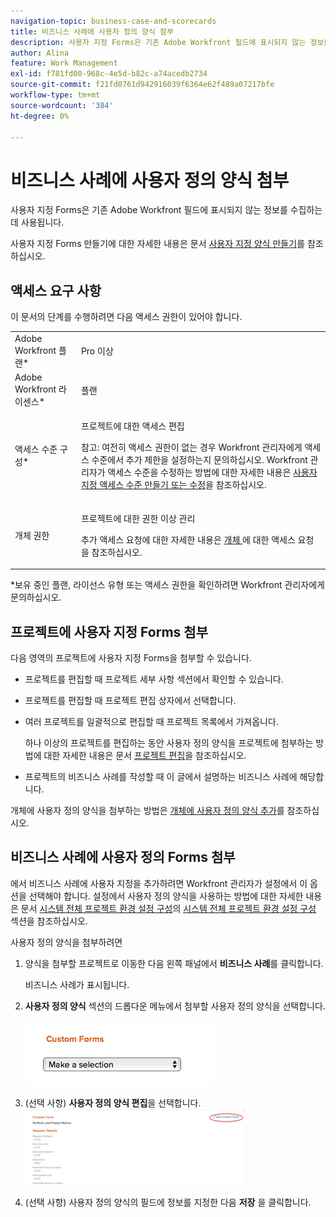 ```yaml
---
navigation-topic: business-case-and-scorecards
title: 비즈니스 사례에 사용자 정의 양식 첨부
description: 사용자 지정 Forms은 기존 Adobe Workfront 필드에 표시되지 않는 정보를 수집하는 데 사용됩니다.
author: Alina
feature: Work Management
exl-id: f781fd00-968c-4e5d-b82c-a74acedb2734
source-git-commit: f21fd0761d942916039f6364e62f489a07217bfe
workflow-type: tm+mt
source-wordcount: '384'
ht-degree: 0%

---
```


# 비즈니스 사례에 사용자 정의 양식 첨부

사용자 지정 Forms은 기존 Adobe Workfront 필드에 표시되지 않는 정보를 수집하는 데 사용됩니다. 

사용자 지정 Forms 만들기에 대한 자세한 내용은 문서 [사용자 지정 양식 만들기](/help/quicksilver/administration-and-setup/customize-workfront/create-manage-custom-forms/form-designer/design-a-form/design-a-form.md)를 참조하십시오.

## 액세스 요구 사항

이 문서의 단계를 수행하려면 다음 액세스 권한이 있어야 합니다.

<table style="table-layout:auto"> 
 <col> 
 <col> 
 <tbody> 
  <tr> 
   <td role="rowheader">Adobe Workfront 플랜*</td> 
   <td> <p>Pro 이상</p> </td> 
  </tr> 
  <tr> 
   <td role="rowheader">Adobe Workfront 라이센스*</td> 
   <td> <p>플랜 </p> </td> 
  </tr> 
  <tr> 
   <td role="rowheader">액세스 수준 구성*</td> 
   <td> <p>프로젝트에 대한 액세스 편집</p> <p>참고: 여전히 액세스 권한이 없는 경우 Workfront 관리자에게 액세스 수준에서 추가 제한을 설정하는지 문의하십시오. Workfront 관리자가 액세스 수준을 수정하는 방법에 대한 자세한 내용은 <a href="../../../administration-and-setup/add-users/configure-and-grant-access/create-modify-access-levels.md" class="MCXref xref">사용자 지정 액세스 수준 만들기 또는 수정</a>을 참조하십시오.</p> </td> 
  </tr> 
  <tr> 
   <td role="rowheader">개체 권한</td> 
   <td> <p>프로젝트에 대한 권한 이상 관리</p> <p>추가 액세스 요청에 대한 자세한 내용은 <a href="../../../workfront-basics/grant-and-request-access-to-objects/request-access.md" class="MCXref xref">개체 </a>에 대한 액세스 요청 을 참조하십시오.</p> </td> 
  </tr> 
 </tbody> 
</table>

&#42;보유 중인 플랜, 라이선스 유형 또는 액세스 권한을 확인하려면 Workfront 관리자에게 문의하십시오.

## 프로젝트에 사용자 지정 Forms 첨부

다음 영역의 프로젝트에 사용자 지정 Forms을 첨부할 수 있습니다.

* 프로젝트를 편집할 때 프로젝트 세부 사항 섹션에서 확인할 수 있습니다.
* 프로젝트를 편집할 때 프로젝트 편집 상자에서 선택합니다.
* 여러 프로젝트를 일괄적으로 편집할 때 프로젝트 목록에서 가져옵니다.

  하나 이상의 프로젝트를 편집하는 동안 사용자 정의 양식을 프로젝트에 첨부하는 방법에 대한 자세한 내용은 문서 [프로젝트 편집](../../../manage-work/projects/manage-projects/edit-projects.md)을 참조하십시오.

* 프로젝트의 비즈니스 사례를 작성할 때 이 글에서 설명하는 비즈니스 사례에 해당합니다.

개체에 사용자 정의 양식을 첨부하는 방법은 [개체에 사용자 정의 양식 추가](../../../workfront-basics/work-with-custom-forms/add-a-custom-form-to-an-object.md)를 참조하십시오.

## 비즈니스 사례에 사용자 정의 Forms 첨부

에서 비즈니스 사례에 사용자 지정을 추가하려면 Workfront 관리자가 설정에서 이 옵션을 선택해야 합니다. 설정에서 사용자 정의 양식을 사용하는 방법에 대한 자세한 내용은 문서 [시스템 전체 프로젝트 환경 설정 구성](../../../administration-and-setup/set-up-workfront/configure-system-defaults/set-project-preferences.md)의 [시스템 전체 프로젝트 환경 설정 구성](../../../administration-and-setup/set-up-workfront/configure-system-defaults/set-project-preferences.md) 섹션을 참조하십시오.

사용자 정의 양식을 첨부하려면

1. 양식을 첨부할 프로젝트로 이동한 다음 왼쪽 패널에서 **비즈니스 사례**&#x200B;를 클릭합니다.

   비즈니스 사례가 표시됩니다.

1. **사용자 정의 양식** 섹션의 드롭다운 메뉴에서 첨부할 사용자 정의 양식을 선택합니다.

   ![사용자 정의 양식 드롭다운](assets/custom-forms-drop-down-menu.png)

1. (선택 사항) **사용자 정의 양식 편집**&#x200B;을 선택합니다.\
   ![사용자 정의 양식 편집](assets/acf1-350x122.png)

1. (선택 사항) 사용자 정의 양식의 필드에 정보를 지정한 다음 **저장** 을 클릭합니다.
